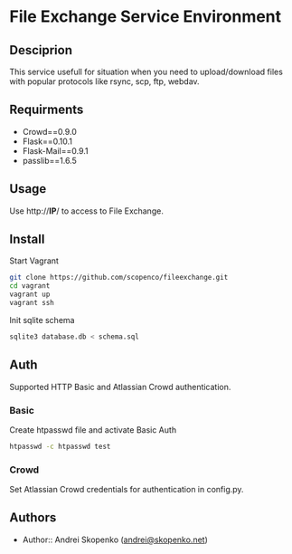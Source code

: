 # File Exchange Service Environment

## Desciprion

This service usefull for situation when you need to upload/download files with popular protocols like rsync, scp, ftp, webdav.

## Requirments

* Crowd==0.9.0
* Flask==0.10.1
* Flask-Mail==0.9.1
* passlib==1.6.5

## Usage

Use http://__IP__/ to access to File Exchange.

## Install

Start Vagrant

```bash
git clone https://github.com/scopenco/fileexchange.git
cd vagrant
vagrant up
vagrant ssh
```

Init sqlite schema

```bash
sqlite3 database.db < schema.sql
```

## Auth

Supported HTTP Basic and Atlassian Crowd authentication.

### Basic 

Create htpasswd file and activate Basic Auth
```bash
htpasswd -c htpasswd test
```

### Crowd

Set Atlassian Crowd credentials for authentication in config.py.

## Authors

* Author:: Andrei Skopenko (andrei@skopenko.net)
